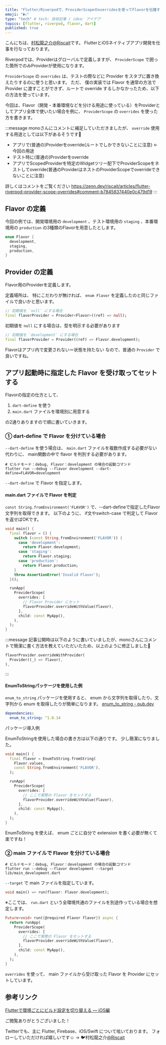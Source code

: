 ```yaml
---
title: "Flutter/Riverpodで、ProviderScopeのoverridesを使ってFlavorを伝播する"
emoji: "🌬"
type: "tech" # tech: 技術記事 / idea: アイデア
topics: [flutter, riverpod, flavor, dart]
published: true
---
```

こんにちは、[村松龍之介@Riscait](https://twitter.com/riscait)です。
FlutterとiOSネイティブアプリ開発を仕事を行なっております。

Riverpodでは、Providerはグローバルで定義しますが、 `ProviderScope` で囲った箇所でのみProviderが使用になります。

`ProviderScope` の `overrides` は、テストの際などに Provider をスタブに置き換えたりするのに使うと思います。
ただ、 僕の実装では Flavor を通常の方法で Provider に渡すことができず、ルートで override するしかなかったため、以下の方法を使っています。

今回は、Flavor（開発・本番環境などを分ける用途に使っている）をProviderとしてアプリ全体で使いたい場合を例に、
`ProviderScope` の `overrides` を使った方を書きます。

:::message
monoさんにコメントに補足していただきましたが、 `override` 使用する用途としては以下があるそうです🙏
- アプリで(普通の)Providerをoverride(ルートでしかできないことに注意) <-今回の用途
- テスト時に(普通の)Providerをoverride
- アプリでScopedProviderを特定のWidgetツリー配下でProviderScopeをネストしてoverride(普通のProviderはネストのProviderScopeでoverrideできないことに注意)

詳しくはコメントをご覧ください 
https://zenn.dev/riscait/articles/flutter-riverpod-provider-scope-overrides#comment-b7845837440e0c479d19
:::

## Flavor の定義
今回の例では、開発環境用の `development` 、テスト環境用の `staging` 、本番環境用の `production` 
の3種類のFlavorを用意したとします。

```dart
enum Flavor {
  development,
  staging,
  production,
}
```

## Provider の定義
Flavor用のProviderを定義します。

定義場所は、 特にこだわりが無ければ、 `enum Flavor` を定義したのと同じファイルで良いかと思います。

```dart
// 初期値を `null` にする場合
final flavorProvider = Provider<Flavor>((ref) => null);
```
初期値を `null` にする場合は、型を明示する必要があります

```dart
// 初期値を `development` にする場合
final flavorProvider = Provider((ref) => Flavor.development);
```

Flavorはアプリ内で変更されない＝状態を持たない
なので、普通の `Provider` で良いですね。

## アプリ起動時に指定した Flavor を受け取ってセットする
Flavorの指定の仕方として、 

1. `dart-define` を使う
1. `main.dart` ファイルを環境別に用意する

の2通りありますので順に書いていきます。

### ① dart-define で Flavor を分けている場合
`--dart-define` を使う場合は、 `main.dart` ファイルを複数作成する必要がない代わりに、
main関数の中で flavor を判別する必要があります。

```shell
# ビルドモード：debug, Flavor：development の場合の起動コマンド
flutter run --debug --flavor development --dart-define=FLAVOR=development
```
`--dart-define` で Flavor を指定します。

#### main.dart ファイルで Flavor を判定
`const String.fromEnvironment('FLAVOR')` で、--dart-defineで指定したFlavor文字列を取得できます。
以下のように、 if文やswitch-case で判定して Flavor を返せばOKです。

```dart:main.dart
void main() {
  final flavor = () {
    switch (const String.fromEnvironment('FLAVOR')) {
      case 'development':
        return Flavor.development;
      case 'staging':
        return Flavor.staging;
      case 'production':
        return Flavor.production;
    }
    throw AssertionError('Invalid Flavor');
  }();

  runApp(
    ProviderScope(
      overrides: [
        // Flavor Provider にセット
        flavorProvider.overrideWithValue(flavor),
      ],
      child: const MyApp(),
    ),
  );
}
```

:::message
記事公開時は以下のように書いていましたが、monoさんにコメントで簡潔に書く方法を教えていただいたため、以上のように修正しました🙏
```dart
flavorProvider.overrideWithProvider(
  Provider((_) => flavor),
),
```
:::

#### EnumToStringパッケージを使用した例
`enum_to_string` パッケージを使用すると、 enum から文字列を取得したり、文字列から enum を取得したりが簡単になります。
[enum_to_string - pub.dev](https://pub.dev/packages/enum_to_string)

```yaml:pubspec.yaml
dependencies:
  enum_to_string: ^1.0.14
```
パッケージ導入例

EnumToStringを使用した場合の書き方は以下の通りです。
少し簡潔になりました。

```dart:main.dart
void main() {
  final flavor = EnumToString.fromString(
    Flavor.values,
    const String.fromEnvironment('FLAVOR'),
  );

  runApp(
    ProviderScope(
      overrides: [
        // ここで実際の Flavor をセットする
        flavorProvider.overrideWithValue(flavor),
      ],
      child: const MyApp(),
    ),
  );
}
```

EnumToString を使えば、 enum ごとに自分で extension を書く必要が無くて楽ですね！

### ② main ファイルで Flavor を分けている場合
```shell
# ビルドモード：debug, Flavor：development の場合の起動コマンド
flutter run --debug --flavor development --target lib/main_development.dart
```
`--target` で main ファイルを指定しています。

```dart:main_development.dart
void main() => run(flavor: Flavor.development);
```
※ここでは、 `run.dart` という全環境共通のファイルを別途作っている場合を想定します。

```dart:run.dart
Future<void> run({@required Flavor flavor}) async {
  return runApp(
    ProviderScope(
      overrides: [
        // ここで実際の Flavor をセットする
        flavorProvider.overrideWithValue(flavor),
      ],
      child: const MyApp(),
    ),
  );
}
```
`overrides` を使って、 main ファイルから受け取った Flavor を Provider にセットしています。

## 参考リンク
[Flutterで環境ごとにビルド設定を切り替える — iOS編](https://medium.com/flutter-jp/flavor-b952f2d05b5d)

ご閲覧ありがとうございました！

Twitterでも、主に Flutter, Firebase、iOS/Swift について呟いております。
フォローしていただければ嬉しいです☺️ → 🐦村松龍之介[@Riscait](https://twitter.com/riscait) 